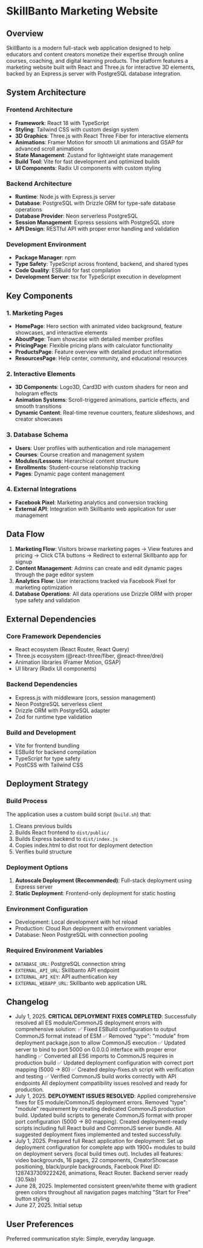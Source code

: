 # SkillBanto Marketing Website

## Overview

SkillBanto is a modern full-stack web application designed to help educators and content creators monetize their expertise through online courses, coaching, and digital learning products. The platform features a marketing website built with React and Three.js for interactive 3D elements, backed by an Express.js server with PostgreSQL database integration.

## System Architecture

### Frontend Architecture
- **Framework**: React 18 with TypeScript
- **Styling**: Tailwind CSS with custom design system
- **3D Graphics**: Three.js with React Three Fiber for interactive elements
- **Animations**: Framer Motion for smooth UI animations and GSAP for advanced scroll animations
- **State Management**: Zustand for lightweight state management
- **Build Tool**: Vite for fast development and optimized builds
- **UI Components**: Radix UI components with custom styling

### Backend Architecture
- **Runtime**: Node.js with Express.js server
- **Database**: PostgreSQL with Drizzle ORM for type-safe database operations
- **Database Provider**: Neon serverless PostgreSQL
- **Session Management**: Express sessions with PostgreSQL store
- **API Design**: RESTful API with proper error handling and validation

### Development Environment
- **Package Manager**: npm
- **Type Safety**: TypeScript across frontend, backend, and shared types
- **Code Quality**: ESBuild for fast compilation
- **Development Server**: tsx for TypeScript execution in development

## Key Components

### 1. Marketing Pages
- **HomePage**: Hero section with animated video background, feature showcases, and interactive elements
- **AboutPage**: Team showcase with detailed member profiles
- **PricingPage**: Flexible pricing plans with calculator functionality
- **ProductsPage**: Feature overview with detailed product information
- **ResourcesPage**: Help center, community, and educational resources

### 2. Interactive Elements
- **3D Components**: Logo3D, Card3D with custom shaders for neon and hologram effects
- **Animation Systems**: Scroll-triggered animations, particle effects, and smooth transitions
- **Dynamic Content**: Real-time revenue counters, feature slideshows, and creator showcases

### 3. Database Schema
- **Users**: User profiles with authentication and role management
- **Courses**: Course creation and management system
- **Modules/Lessons**: Hierarchical content structure
- **Enrollments**: Student-course relationship tracking
- **Pages**: Dynamic page content management

### 4. External Integrations
- **Facebook Pixel**: Marketing analytics and conversion tracking
- **External API**: Integration with Skillbanto web application for user management

## Data Flow

1. **Marketing Flow**: Visitors browse marketing pages → View features and pricing → Click CTA buttons → Redirect to external Skillbanto app for signup
2. **Content Management**: Admins can create and edit dynamic pages through the page editor system
3. **Analytics Flow**: User interactions tracked via Facebook Pixel for marketing optimization
4. **Database Operations**: All data operations use Drizzle ORM with proper type safety and validation

## External Dependencies

### Core Framework Dependencies
- React ecosystem (React Router, React Query)
- Three.js ecosystem (@react-three/fiber, @react-three/drei)
- Animation libraries (Framer Motion, GSAP)
- UI library (Radix UI components)

### Backend Dependencies
- Express.js with middleware (cors, session management)
- Neon PostgreSQL serverless client
- Drizzle ORM with PostgreSQL adapter
- Zod for runtime type validation

### Build and Development
- Vite for frontend bundling
- ESBuild for backend compilation
- TypeScript for type safety
- PostCSS with Tailwind CSS

## Deployment Strategy

### Build Process
The application uses a custom build script (`build.sh`) that:
1. Cleans previous builds
2. Builds React frontend to `dist/public/`
3. Builds Express backend to `dist/index.js`
4. Copies index.html to dist root for deployment detection
5. Verifies build structure

### Deployment Options
1. **Autoscale Deployment (Recommended)**: Full-stack deployment using Express server
2. **Static Deployment**: Frontend-only deployment for static hosting

### Environment Configuration
- Development: Local development with hot reload
- Production: Cloud Run deployment with environment variables
- Database: Neon PostgreSQL with connection pooling

### Required Environment Variables
- `DATABASE_URL`: PostgreSQL connection string
- `EXTERNAL_API_URL`: Skillbanto API endpoint
- `EXTERNAL_API_KEY`: API authentication key
- `EXTERNAL_WEBAPP_URL`: Skillbanto web application URL

## Changelog

- July 1, 2025. **CRITICAL DEPLOYMENT FIXES COMPLETED**: Successfully resolved all ES module/CommonJS deployment errors with comprehensive solution:
  ✅ Fixed ESBuild configuration to output CommonJS format instead of ESM
  ✅ Removed "type": "module" from deployment package.json to allow CommonJS execution
  ✅ Updated server to bind to port 5000 on 0.0.0.0 interface with proper error handling
  ✅ Converted all ES6 imports to CommonJS requires in production build
  ✅ Updated deployment configuration with correct port mapping (5000 -> 80)
  ✅ Created deploy-fixes.sh script with verification and testing
  ✅ Verified CommonJS build works correctly with API endpoints
  All deployment compatibility issues resolved and ready for production.
- July 1, 2025. **DEPLOYMENT ISSUES RESOLVED**: Applied comprehensive fixes for ES module/CommonJS deployment errors. Removed "type": "module" requirement by creating dedicated CommonJS production build. Updated build scripts to generate CommonJS format with proper port configuration (5000 -> 80 mapping). Created deployment-ready scripts including full React build and CommonJS server bundle. All suggested deployment fixes implemented and tested successfully.
- July 1, 2025. Prepared full React application for deployment: Set up deployment configuration for complete app with 1900+ modules to build on deployment servers (local build times out). Includes all features: video backgrounds, 16 pages, 22 components, CreatorShowcase positioning, black/purple backgrounds, Facebook Pixel ID: 1287437309222426, animations, React Router. Backend server ready (30.5kb)
- June 28, 2025. Implemented consistent green/white theme with gradient green colors throughout all navigation pages matching "Start for Free" button styling
- June 27, 2025. Initial setup

## User Preferences

Preferred communication style: Simple, everyday language.